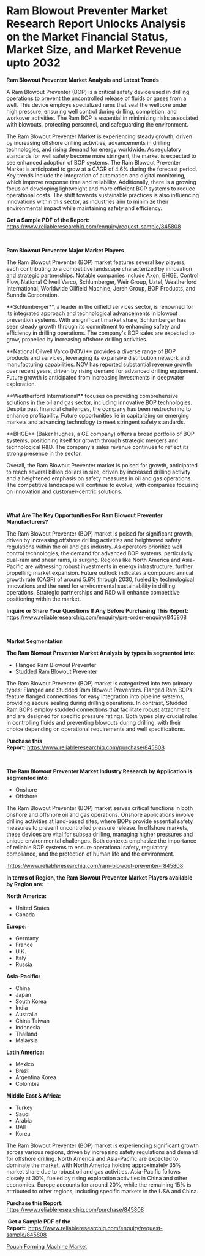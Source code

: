 <p><h1>Ram Blowout Preventer Market Research Report Unlocks Analysis on the Market Financial Status, Market Size, and Market Revenue upto 2032</h1></p><p><strong>Ram Blowout Preventer Market Analysis and Latest Trends</strong></p>
<p><p>A Ram Blowout Preventer (BOP) is a critical safety device used in drilling operations to prevent the uncontrolled release of fluids or gases from a well. This device employs specialized rams that seal the wellbore under high pressure, ensuring well control during drilling, completion, and workover activities. The Ram BOP is essential in minimizing risks associated with blowouts, protecting personnel, and safeguarding the environment.</p><p>The Ram Blowout Preventer Market is experiencing steady growth, driven by increasing offshore drilling activities, advancements in drilling technologies, and rising demand for energy worldwide. As regulatory standards for well safety become more stringent, the market is expected to see enhanced adoption of BOP systems. The Ram Blowout Preventer Market is anticipated to grow at a CAGR of 4.6% during the forecast period. Key trends include the integration of automation and digital monitoring, which improve response time and reliability. Additionally, there is a growing focus on developing lightweight and more efficient BOP systems to reduce operational costs. The shift towards sustainable practices is also influencing innovations within this sector, as industries aim to minimize their environmental impact while maintaining safety and efficiency.</p></p>
<p><strong>Get a Sample PDF of the Report:&nbsp;</strong> <a href="https://www.reliableresearchiq.com/enquiry/request-sample/845808?utm_campaign=2257&utm_medium=2&utm_source=Github&utm_content=ia&utm_term=20022025&utm_id=ram-blowout-preventer">https://www.reliableresearchiq.com/enquiry/request-sample/845808</a></p>
<p>&nbsp;</p>
<p><strong>Ram Blowout Preventer Major Market Players</strong></p>
<p><p>The Ram Blowout Preventer (BOP) market features several key players, each contributing to a competitive landscape characterized by innovation and strategic partnerships. Notable companies include Axon, BHGE, Control Flow, National Oilwell Varco, Schlumberger, Weir Group, Uztel, Weatherford International, Worldwide Oilfield Machine, Jereh Group, BOP Products, and Sunnda Corporation.</p><p>**Schlumberger**, a leader in the oilfield services sector, is renowned for its integrated approach and technological advancements in blowout prevention systems. With a significant market share, Schlumberger has seen steady growth through its commitment to enhancing safety and efficiency in drilling operations. The company's BOP sales are expected to grow, propelled by increasing offshore drilling activities.</p><p>**National Oilwell Varco (NOV)** provides a diverse range of BOP products and services, leveraging its expansive distribution network and manufacturing capabilities. NOV has reported substantial revenue growth over recent years, driven by rising demand for advanced drilling equipment. Future growth is anticipated from increasing investments in deepwater exploration.</p><p>**Weatherford International** focuses on providing comprehensive solutions in the oil and gas sector, including innovative BOP technologies. Despite past financial challenges, the company has been restructuring to enhance profitability. Future opportunities lie in capitalizing on emerging markets and advancing technology to meet stringent safety standards.</p><p>**BHGE** (Baker Hughes, a GE company) offers a broad portfolio of BOP systems, positioning itself for growth through strategic mergers and technological R&D. The company's sales revenue continues to reflect its strong presence in the sector.</p><p>Overall, the Ram Blowout Preventer market is poised for growth, anticipated to reach several billion dollars in size, driven by increased drilling activity and a heightened emphasis on safety measures in oil and gas operations. The competitive landscape will continue to evolve, with companies focusing on innovation and customer-centric solutions.</p></p>
<p>&nbsp;</p>
<p><strong>What Are The Key Opportunities For Ram Blowout Preventer Manufacturers?</strong></p>
<p><p>The Ram Blowout Preventer (BOP) market is poised for significant growth, driven by increasing offshore drilling activities and heightened safety regulations within the oil and gas industry. As operators prioritize well control technologies, the demand for advanced BOP systems, particularly dual-ram and shear rams, is surging. Regions like North America and Asia-Pacific are witnessing robust investments in energy infrastructure, further propelling market expansion. Future outlook indicates a compound annual growth rate (CAGR) of around 5.6% through 2030, fueled by technological innovations and the need for environmental sustainability in drilling operations. Strategic partnerships and R&D will enhance competitive positioning within the market.</p></p>
<p><strong>Inquire or Share Your Questions If Any Before Purchasing This Report:</strong> <a href="https://www.reliableresearchiq.com/enquiry/pre-order-enquiry/845808?utm_campaign=2257&utm_medium=2&utm_source=Github&utm_content=ia&utm_term=20022025&utm_id=ram-blowout-preventer">https://www.reliableresearchiq.com/enquiry/pre-order-enquiry/845808</a></p>
<p>&nbsp;</p>
<p><strong>Market Segmentation</strong></p>
<p><strong>The Ram Blowout Preventer Market Analysis by types is segmented into:</strong></p>
<p><ul><li>Flanged Ram Blowout Preventer</li><li>Studded Ram Blowout Preventer</li></ul></p>
<p><p>The Ram Blowout Preventer (BOP) market is categorized into two primary types: Flanged and Studded Ram Blowout Preventers. Flanged Ram BOPs feature flanged connections for easy integration into pipeline systems, providing secure sealing during drilling operations. In contrast, Studded Ram BOPs employ studded connections that facilitate robust attachment and are designed for specific pressure ratings. Both types play crucial roles in controlling fluids and preventing blowouts during drilling, with their choice depending on operational requirements and well specifications.</p></p>
<p><strong>Purchase this Report:&nbsp;</strong><a href="https://www.reliableresearchiq.com/purchase/845808?utm_campaign=2257&utm_medium=2&utm_source=Github&utm_content=ia&utm_term=20022025&utm_id=ram-blowout-preventer">https://www.reliableresearchiq.com/purchase/845808</a></p>
<p>&nbsp;</p>
<p><strong>The Ram Blowout Preventer Market Industry Research by Application is segmented into:</strong></p>
<p><ul><li>Onshore</li><li>Offshore</li></ul></p>
<p><p>The Ram Blowout Preventer (BOP) market serves critical functions in both onshore and offshore oil and gas operations. Onshore applications involve drilling activities at land-based sites, where BOPs provide essential safety measures to prevent uncontrolled pressure release. In offshore markets, these devices are vital for subsea drilling, managing higher pressures and unique environmental challenges. Both contexts emphasize the importance of reliable BOP systems to ensure operational safety, regulatory compliance, and the protection of human life and the environment.</p></p>
<p><a href="https://www.reliableresearchiq.com/ram-blowout-preventer-r845808?utm_campaign=2257&utm_medium=2&utm_source=Github&utm_content=ia&utm_term=20022025&utm_id=ram-blowout-preventer">&nbsp;https://www.reliableresearchiq.com/ram-blowout-preventer-r845808</a></p>
<p><strong>In terms of Region, the Ram Blowout Preventer Market Players available by Region are:</strong></p>
<p>
    <p> <strong> North America: </strong>
        <ul>
            <li>United States</li>
            <li>Canada</li>
        </ul>
        </p> 
    <p> <strong> Europe: </strong>
        <ul>
            <li>Germany</li>
            <li>France</li>
            <li>U.K.</li>
            <li>Italy</li>
            <li>Russia</li>
        </ul>
        </p> 
    <p> <strong> Asia-Pacific: </strong>
        <ul>
            <li>China</li>
            <li>Japan</li>
            <li>South Korea</li>
            <li>India</li>
            <li>Australia</li>
            <li>China Taiwan</li>
            <li>Indonesia</li>
            <li>Thailand</li>
            <li>Malaysia</li>
        </ul>
        </p> 
    <p> <strong> Latin America: </strong>
        <ul>
            <li>Mexico</li>
            <li>Brazil</li>
            <li>Argentina Korea</li>
            <li>Colombia</li>
        </ul>
        </p> 
    <p> <strong> Middle East & Africa: </strong>
        <ul>
            <li>Turkey</li>
            <li>Saudi</li>
            <li>Arabia</li>
            <li>UAE</li>
            <li>Korea</li>
        </ul>
    </p>
    </p>
<p><p>The Ram Blowout Preventer (BOP) market is experiencing significant growth across various regions, driven by increasing safety regulations and demand for offshore drilling. North America and Asia-Pacific are expected to dominate the market, with North America holding approximately 35% market share due to robust oil and gas activities. Asia-Pacific follows closely at 30%, fueled by rising exploration activities in China and other economies. Europe accounts for around 20%, while the remaining 15% is attributed to other regions, including specific markets in the USA and China.</p></p>
<p><strong>Purchase this Report: </strong><a href="https://www.reliableresearchiq.com/purchase/845808?utm_campaign=2257&utm_medium=2&utm_source=Github&utm_content=ia&utm_term=20022025&utm_id=ram-blowout-preventer">https://www.reliableresearchiq.com/purchase/845808</a></p>
<p>&nbsp;<strong>Get a Sample PDF of the Report:&nbsp;&nbsp;</strong><a href="https://www.reliableresearchiq.com/enquiry/request-sample/845808?utm_campaign=2257&utm_medium=2&utm_source=Github&utm_content=ia&utm_term=20022025&utm_id=ram-blowout-preventer">https://www.reliableresearchiq.com/enquiry/request-sample/845808</a></p>
<p><strong></strong></p>
<p><p><a href="https://github.com/hillsmyung726/Market-Research-Report-List-1/blob/main/pouch-forming-machine-market.md?utm_campaign=2257&utm_medium=2&utm_source=Github&utm_content=ia&utm_term=20022025&utm_id=ram-blowout-preventer">Pouch Forming Machine Market</a></p></p>